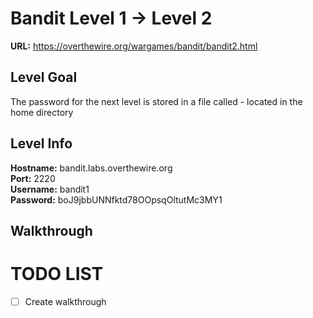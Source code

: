 # Bandit Level 1 -> Level 2
**URL:** https://overthewire.org/wargames/bandit/bandit2.html

## Level Goal
The password for the next level is stored in a file called - located in the home directory

## Level Info
**Hostname:** bandit.labs.overthewire.org\
**Port:** 2220\
**Username:** bandit1\
**Password:** boJ9jbbUNNfktd78OOpsqOltutMc3MY1

## Walkthrough

# TODO LIST
- [ ] Create walkthrough
